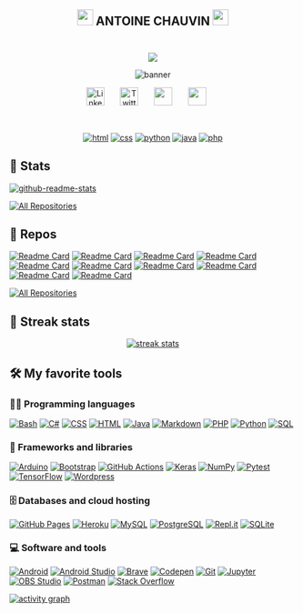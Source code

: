 <!-- Header section -->
<h2 align="center">
  <img src="https://media.giphy.com/media/hvRJCLFzcasrR4ia7z/giphy.gif" width="28">
  ANTOINE CHAUVIN
  <img src="https://media.giphy.com/media/hvRJCLFzcasrR4ia7z/giphy.gif" width="28">
  <br/>
  <br/>
</h2>



<!-- Typing SVG by DenverCoder1 - https://github.com/DenverCoder1/readme-typing-svg -->
<p align="center">
  <img src="https://readme-typing-svg.herokuapp.com?color=%234cbcf4&size=22&center=true&vCenter=true&lines=French+Student;Network+and+Telecommunications;Python+Developer;Cybersecurity"></a>
</p>

<p align="center"><img alt="banner" title="Banner" src="https://i.imgur.com/DintgHk.png"/></p>


<!-- Social icons section -->
<p align="center">
  <a href="https://www.linkedin.com/in/antoine-chauvin-82337b212/"><img width="32px" alt="Linkedin" title="Youtube" src="https://svgshare.com/i/b48.svg"/></a>
  &#8287;&#8287;&#8287;&#8287;&#8287;
  <a href="#"><img width="32px" alt="Twitter" title="Twitter" src="https://svgshare.com/i/b3o.svg"/></a>
  &#8287;&#8287;&#8287;&#8287;&#8287;
  <a href="#" alt="Discord"><img width="32px" src="https://svgshare.com/i/b3w.svg"/></a>
  &#8287;&#8287;&#8287;&#8287;&#8287;
  <a href="https://www.instagram.com/antoinechauvn/" alt="Instagram"><img width="32px" src="https://svgshare.com/i/b3v.svg"/></a>
  &#8287;&#8287;&#8287;&#8287;&#8287;
</p>

<br/>

<!-- Social badges section -->
<p align="center">
  <a href="#">
    <img alt="html" title="html logo" src="https://svgshare.com/i/b3e.svg"/></a> 
  <a href="#">
    <img alt="css" title="css logo" src="https://svgshare.com/i/b4H.svg"/></a> 
  <a href="#">
    <img alt="python" title="python logo" src="https://svgshare.com/i/b2P.svg"/></a>
  <a href="#">
    <img alt="java" title="java logo" src="https://svgshare.com/i/b4J.svg"/></a>
  <a href="#">
    <img alt="php" title="php logo" src="https://svgshare.com/i/b4K.svg"/></a>
</p>

## 📘 Stats

<!-- Repo info cards - https://github.com/anuraghazra/github-readme-stats -->
<!-- Small repo cards (fork) - https://github.com/DenverCoder1/github-readme-stats -->
<p align="left">
    <a href="https://github.com/anuraghazra/github-readme-stats"><img src="https://github-readme-stats.vercel.app/api?username=antoinechauvn&show_icons=true&theme=prussian&hide_border=true" alt="github-readme-stats"></a>
</p>

<p align="left">
  <a href="https://github.com/DenverCoder1?tab=repositories&sort=stargazers"><img alt="All Repositories" title="All Repositories" src="https://custom-icon-badges.herokuapp.com/badge/-All%20Repos-2962FF?style=for-the-badge&logoColor=white&logo=repo"/></a>
</p>

## 📘 Repos

<!-- Repo info cards - https://github.com/anuraghazra/github-readme-stats -->
<!-- Small repo cards (fork) - https://github.com/DenverCoder1/github-readme-stats -->
<p align="left">
  
[![Readme Card](https://github-readme-stats.vercel.app/api/pin/?username=antoinechauvn&repo=arp-spoofing&theme=prussian&hide_border=true)](https://github.com/antoinechauvn/arp-spoofing)
[![Readme Card](https://github-readme-stats.vercel.app/api/pin/?username=antoinechauvn&repo=pep-8&theme=prussian&hide_border=true)](https://github.com/antoinechauvn/pep-8)
[![Readme Card](https://github-readme-stats.vercel.app/api/pin/?username=antoinechauvn&repo=mitm-attack&theme=prussian&hide_border=true)](https://github.com/antoinechauvn/mitm-attack)
[![Readme Card](https://github-readme-stats.vercel.app/api/pin/?username=antoinechauvn&repo=arp-gratuitous&theme=prussian&hide_border=true)](https://github.com/antoinechauvn/mitm-attack)
[![Readme Card](https://github-readme-stats.vercel.app/api/pin/?username=antoinechauvn&repo=IEEE-802.11&theme=prussian&hide_border=true)](https://github.com/antoinechauvn/IEEE-802.11)
[![Readme Card](https://github-readme-stats.vercel.app/api/pin/?username=antoinechauvn&repo=pypi-maliciouspackage-review&theme=prussian&hide_border=true)](https://github.com/antoinechauvn/pypi-maliciouspackage-review)
[![Readme Card](https://github-readme-stats.vercel.app/api/pin/?username=antoinechauvn&repo=walrus-operator&theme=prussian&hide_border=true)](https://github.com/antoinechauvn/walrus-operator)
[![Readme Card](https://github-readme-stats.vercel.app/api/pin/?username=antoinechauvn&repo=asyncio&theme=prussian&hide_border=true)](https://github.com/antoinechauvn/asyncio)
[![Readme Card](https://github-readme-stats.vercel.app/api/pin/?username=antoinechauvn&repo=dijkstra-algorithm&theme=prussian&hide_border=true)](https://github.com/antoinechauvn/dijkstra-algorithm)
[![Readme Card](https://github-readme-stats.vercel.app/api/pin/?username=antoinechauvn&repo=icmpdoor&theme=prussian&hide_border=true)](https://github.com/antoinechauvn/icmpdoor)
</p>

<p align="left">
  <a href="#"><img alt="All Repositories" title="All Repositories" src="https://custom-icon-badges.herokuapp.com/badge/-All%20Forks-2962FF?style=for-the-badge&logoColor=white&logo=fork"/></a>
</p>

## 🌊 Streak stats

<!-- GitHub Readme Streak Stats - https://github.com/DenverCoder1/github-readme-streak-stats -->
<p align="center">
  <a href="https://github.com/DenverCoder1/github-readme-streak-stats">
    <img title="Readme Streak Stats" alt="streak stats" src="https://github-readme-streak-stats.herokuapp.com?user=antoinechauvn&theme=prussian&hide_border=true"/>
  </a>
</p>

<!-- Some badges are from https://github.com/Ileriayo/markdown-badges -->

## 🛠️ My favorite tools

### 👨‍💻 Programming languages

<p>
    <a href="#"><img alt="Bash" src="https://img.shields.io/badge/Bash-121011.svg?logo=gnu-bash&logoColor=white"></a>
    <a href="#"><img alt="C#" src="https://custom-icon-badges.herokuapp.com/badge/C%23-68217A.svg?logo=cs2&logoColor=white"></a>
    <a href="#"><img alt="CSS" src="https://img.shields.io/badge/CSS-1572B6.svg?logo=css3&logoColor=white"></a>
    <a href="#"><img alt="HTML" src="https://img.shields.io/badge/HTML-E34F26.svg?logo=html5&logoColor=white"></a>
    <a href="#"><img alt="Java" src="https://img.shields.io/badge/Java-007396.svg?logo=java&logoColor=white"></a>
    <a href="#"><img alt="Markdown" src="https://img.shields.io/badge/Markdown-000000.svg?logo=markdown&logoColor=white"></a>
    <a href="#"><img alt="PHP" src="https://img.shields.io/badge/PHP-777BB4.svg?logo=php&logoColor=white"></a>
    <a href="#"><img alt="Python" src="https://img.shields.io/badge/Python-14354C.svg?logo=python&logoColor=white"></a>
    <a href="#"><img alt="SQL" src="https://custom-icon-badges.herokuapp.com/badge/SQL-025E8C.svg?logo=database&logoColor=white"></a>
</p>

### 🧰 Frameworks and libraries

<p>
    <a href="#"><img alt="Arduino" src="https://img.shields.io/badge/-Arduino-00979D?logo=Arduino&logoColor=white"></a>
    <a href="#"><img alt="Bootstrap" src="https://img.shields.io/badge/Bootstrap-7952B3.svg?logo=bootstrap&logoColor=white"></a>
    <a href="#"><img alt="GitHub Actions" src="https://img.shields.io/badge/GitHub%20Actions-2671E5.svg?logo=github%20actions&logoColor=white"></a>
    <a href="#"><img alt="Keras" src="https://img.shields.io/badge/Keras-D00000.svg?logo=Keras&logoColor=white"></a>
    <a href="#"><img alt="NumPy" src="https://img.shields.io/badge/Numpy-013243.svg?logo=numpy&logoColor=white"></a>
    <a href="#"><img alt="Pytest" src="https://img.shields.io/badge/Pytest-0A9EDC.svg?logo=pytest&logoColor=white"></a>
    <a href="#"><img alt="TensorFlow" src="https://img.shields.io/badge/TensorFlow-FF6F00.svg?logo=TensorFlow&logoColor=white"></a>
    <a href="#"><img alt="Wordpress" src="https://img.shields.io/badge/Wordpress-21759B?logo=wordpress&logoColor=white"></a>
</p>

### 🗄️ Databases and cloud hosting

<p>
    <a href="#"><img alt="GitHub Pages" src="https://img.shields.io/badge/GitHub%20Pages-327FC7.svg?logo=github&logoColor=white"></a>
    <a href="#"><img alt="Heroku" src="https://img.shields.io/badge/Heroku-430098.svg?logo=heroku&logoColor=white"></a>
    <a href="#"><img alt="MySQL" src="https://img.shields.io/badge/MySQL-00f.svg?logo=mysql&logoColor=white"></a>
    <a href="#"><img alt="PostgreSQL" src ="https://img.shields.io/badge/PostgreSQL-316192.svg?logo=postgresql&logoColor=white"></a>
    <a href="#"><img alt="Repl.it" src="https://img.shields.io/badge/Repl.it-0D101E.svg?logo=Replit&logoColor=white"></a>
    <a href="#"><img alt="SQLite" src ="https://img.shields.io/badge/SQLite-07405e.svg?logo=sqlite&logoColor=white"></a>
</p>

### 💻 Software and tools

<p>
    <a href="#"><img alt="Android" src="https://img.shields.io/badge/Android-3DDC84?logo=android&logoColor=white"></a>
    <a href="#"><img alt="Android Studio" src="https://img.shields.io/badge/Android%20Studio-008678.svg?logo=android-studio&logoColor=white"></a>
    <a href="#"><img alt="Brave" src="https://img.shields.io/badge/-Brave-FB542B?logo=brave&logoColor=white"></a>
    <a href="#"><img alt="Codepen" src="https://img.shields.io/badge/Codepen-000000.svg?logo=codepen&logoColor=white"></a>
    <a href="#"><img alt="Git" src="https://img.shields.io/badge/Git-F05033.svg?logo=git&logoColor=white"></a>
    <a href="#"><img alt="Jupyter" src="https://img.shields.io/badge/Jupyter-F37626.svg?logo=Jupyter&logoColor=white"></a>
    <a href="#"><img alt="OBS Studio" src="https://img.shields.io/badge/-OBS%20Studio-302E31?logo=obs-studio&logoColor=white"></a>
    <a href="#"><img alt="Postman" src="https://img.shields.io/badge/Postman-FF6C37?logo=postman&logoColor=white"></a>
    <a href="#"><img alt="Stack Overflow" src="https://img.shields.io/badge/-Stack%20Overflow-FE7A16?logo=stack-overflow&logoColor=white"></a>
</p>

<!-- https://github.com/ashutosh00710/github-readme-activity-graph -->
<a href="#"><img alt="activity graph" src="https://activity-graph.herokuapp.com/graph?username=antoinechauvn&bg_color=172f45&color=399fff&line=a3c2e1&point=FFFFFF&hide_border=true" /></a>
